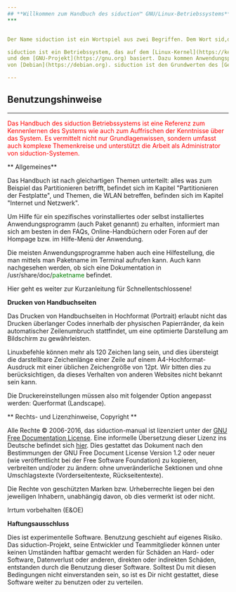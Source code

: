 ```yaml
---
## **Willkommen zum Handbuch des siduction™ GNU/Linux-Betriebssystems**
***


Der Name siduction ist ein Wortspiel aus zwei Begriffen. Dem Wort sid,dem Codenamen von Debian Unstable und seduction, im Sinne von verführen.

siduction ist ein Betriebssystem, das auf dem [Linux-Kernel](https://kernel.org)
und dem [GNU-Projekt](https://gnu.org) basiert. Dazu kommen Anwendungsprogramme
von [Debian](https://debian.org). siduction ist den Grundwerten des [Gesellschaftsvertrags](https://de.wikipedia.org/wiki/Debian_Free_Software_Guidelines) und den [DFSG](https://de.wikipedia.org/wiki/Debian_Free_Software_Guidelines) von Debian verpflichtet.  

---
```

## **Benutzungshinweise**
---
<span style="color:red">
Das Handbuch des siduction Betriebssystems ist eine Referenz zum Kennenlernen des Systems wie auch zum Auffrischen der Kenntnisse über das System. Es vermittelt nicht nur Grundlagenwissen, sondern umfasst auch komplexe Themenkreise und unterstützt die Arbeit als Administrator von siduction-Systemen.</span>

** Allgemeines**

Das Handbuch ist nach gleichartigen Themen unterteilt: alles was zum Beispiel das Partitionieren betrifft, befindet sich im Kapitel "Partitionieren der Festplatte", und Themen, die WLAN betreffen, befinden sich im Kapitel "Internet und Netzwerk".

Um Hilfe für ein spezifisches vorinstalliertes oder selbst installiertes Anwendungsprogramm (auch Paket genannt) zu erhalten, informiert man sich am besten in den FAQs, Online-Handbüchern oder Foren auf der Hompage bzw. im Hilfe-Menü der Anwendung.

Die meisten Anwendungsprogramme haben auch eine Hilfestellung, die man mittels man Paketname im Terminal aufrufen kann. Auch kann nachgesehen werden, ob sich eine Dokumentation in /usr/share/doc/<span style="color:green">paketname</span> befindet.

Hier geht es weiter zur Kurzanleitung für Schnellentschlossene!

**Drucken von Handbuchseiten**

Das Drucken von Handbuchseiten in Hochformat (Portrait) erlaubt nicht das Drucken überlanger Codes innerhalb der physischen Papierränder, da kein automatischer Zeilenumbruch stattfindet, um eine optimierte Darstellung am Bildschirm zu gewährleisten.

Linuxbefehle können mehr als 120 Zeichen lang sein, und dies übersteigt die darstellbare Zeichenlänge einer Zeile auf einem A4-Hochformat-Ausdruck mit einer üblichen Zeichengröße von 12pt. Wir bitten dies zu berücksichtigen, da dieses Verhalten von anderen Websites nicht bekannt sein kann.

Die Druckereinstellungen müssen also mit folgender Option angepasst werden: Querformat (Landscape). 

** Rechts- und Lizenzhinweise, Copyright **

Alle Rechte © 2006-2016, das siduction-manual ist lizenziert unter der [GNU Free Documentation License](https://gnu.org/licenses/fdl.txt). Eine informelle Übersetzung dieser Lizenz ins Deutsche befindet sich [hier](http://nautix.sourceforge.net/docs/fdl.de.html). Dies gestattet das Dokument nach den Bestimmungen der GNU Free Document License Version 1.2 oder neuer (wie veröffentlicht bei der Free Software Foundation) zu kopieren, verbreiten und/oder zu ändern: ohne unveränderliche Sektionen und ohne Umschlagstexte (Vorderseitentexte, Rückseitentexte).

Die Rechte von geschützten Marken bzw. Urheberrechte liegen bei den jeweiligen Inhabern, unabhängig davon, ob dies vermerkt ist oder nicht.

Irrtum vorbehalten (E&OE) 

**Haftungsausschluss**

Dies ist experimentelle Software. Benutzung geschieht auf eigenes Risiko. Das siduction-Projekt, seine Entwickler und Teammitglieder können unter keinen Umständen haftbar gemacht werden für Schäden an Hard- oder Software, Datenverlust oder anderen, direkten oder indirekten Schäden, entstanden durch die Benutzung dieser Software. Solltest Du mit diesen Bedingungen nicht einverstanden sein, so ist es Dir nicht gestattet, diese Software weiter zu benutzen oder zu verteilen.
